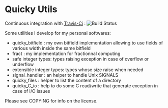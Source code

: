 # Quicky Utils

Continuous integration with [Travis-Ci](https://travis-ci.com/quicky2000/quicky_utils) : ![Build Status](https://travis-ci.com/quicky2000/quicky_utils.svg?branch=master)

Some utilities I develop for my personal softwares:
* quicky_bitfield : my own bitfield implementation allowing to use fields of
  various width inside the same bitfield
* fract : my implementation for fractionnal computing
* safe integer types: types raising exception in case of overflow or underflow
* extensible integer types: types whose size raise when needed
* signal_handler : an helper to handle Unix SIGNALS
* quicky_files : helper to list the content of a directory
* quicky_C_io : help to do some C read/write that generate exception in case of
   I/O issues


Please see COPYING for info on the license.

